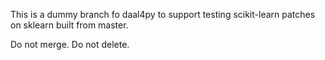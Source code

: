 This is a dummy branch fo daal4py to support testing scikit-learn patches on sklearn built from master.

Do not merge.
Do not delete.

